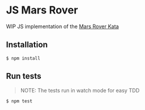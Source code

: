 # JS Mars Rover

WIP JS implementation of the [Mars Rover Kata](https://learn.madetech.com/katas/mars-rover/)

## Installation

`$ npm install`

## Run tests

> NOTE: The tests run in watch mode for easy TDD

`$ npm test`
